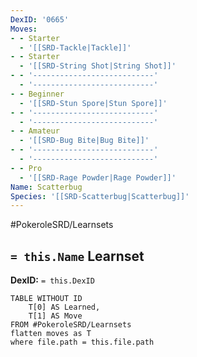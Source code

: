 ```yaml
---
DexID: '0665'
Moves:
- - Starter
  - '[[SRD-Tackle|Tackle]]'
- - Starter
  - '[[SRD-String Shot|String Shot]]'
- - '---------------------------'
  - '---------------------------'
- - Beginner
  - '[[SRD-Stun Spore|Stun Spore]]'
- - '---------------------------'
  - '---------------------------'
- - Amateur
  - '[[SRD-Bug Bite|Bug Bite]]'
- - '---------------------------'
  - '---------------------------'
- - Pro
  - '[[SRD-Rage Powder|Rage Powder]]'
Name: Scatterbug
Species: '[[SRD-Scatterbug|Scatterbug]]'
---
```


#PokeroleSRD/Learnsets

## `= this.Name` Learnset

**DexID:** `= this.DexID`

```dataview
TABLE WITHOUT ID
    T[0] AS Learned,
    T[1] AS Move
FROM #PokeroleSRD/Learnsets
flatten moves as T
where file.path = this.file.path
```
